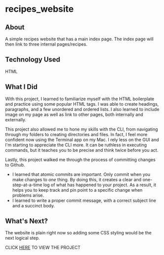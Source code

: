 # recipes_website
## About
A simple recipes website that has a main index page. The index page will then link to three internal pages/recipes.

## Technology Used
HTML

## What I Did
With this project, I learned to familiarize myself with the HTML boilerplate and practice using some popular HTML tags. I was able to create headings, paragraphs, and a few unordered and ordered lists. I also learned to include image on my page as well as link to other pages, both internally and externally.

This project also allowed me to hone my skills with the CLI, from navigating through my folders to creating directories and files. In fact, I feel more confident now using the Terminal app on my Mac. I rely less on the GUI and I'm starting to appreciate the CLI more. It can be ruthless in executing commands, but it teaches you to be precise and think twice before you act.

Lastly, this project walked me through the process of committing changes to Github. 

- I learned that atomic commits are important. Only commit when you make changes to *one* thing. By doing this, it creates a clear and one-step-at-a-time log of what has happened to your project. As a result, it helps you to keep track and pin point to a specific change when problems arise.
- I learned to write a proper commit message, with a correct subject line and a succinct body.

## What's Next?
The website is plain right now so adding some CSS styling would be the next logical step.

CLICK [HERE](https://teephan91.github.io/recipes_website/) TO VIEW THE PROJECT